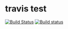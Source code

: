# travis test  
[![Build Status](https://travis-ci.org/mocabe/travis-test.svg?branch=master)](https://travis-ci.org/mocabe/travis-test) [![Build status](https://ci.appveyor.com/api/projects/status/xk6s17ksi03p6w6l/branch/master?svg=true)](https://ci.appveyor.com/project/mocabe/travis-test/branch/master)

